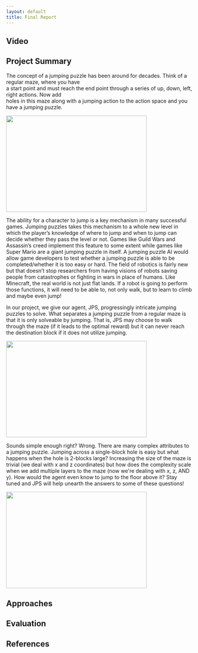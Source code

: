 ```yaml
---
layout: default
title: Final Report
---
```


## Video

## Project Summary

The concept of a jumping puzzle has been around for decades. Think of a regular maze, where you have <br/>
a start point and must reach the end point through a series of up, down, left, right actions. Now add <br/>
holes in this maze along with a jumping action to the action space and you have a jumping puzzle. <br/>

<img src="http://s3.vidimg.popscreen.com/original/2/ZHZuS0tvOEIxLWsx_o_funny-minecraft-jump.jpg" height="260" width="380">

The ability for a character to jump is a key mechanism in many successful games. Jumping puzzles
takes this mechanism to a whole new level in which the player’s knowledge of where to jump and
when to jump can decide whether they pass the level or not. Games like Guild Wars and Assassin’s
creed implement this feature to some extent while games like Super Mario are a giant jumping puzzle in itself.
A jumping puzzle AI would allow game developers to test whether a jumping puzzle
is able to be completed/whether it is too easy or hard. The field of robotics is fairly new but that
doesn’t stop researchers from having visions of robots saving people from catastrophes or fighting
in wars in place of humans. Like Minecraft, the real world is not just flat lands. If a robot is
going to perform those functions, it will need to be able to, not only walk, but to learn to climb
and maybe even jump!

In our project, we give our agent, JPS, progressingly intricate jumping puzzles to solve. What separates a jumping puzzle from a regular maze is that it is only solveable by jumping. That is, JPS may choose to walk through the maze (if it leads to the optimal reward) but it can never reach the destination block if it does not utilize jumping.

<img src="http://i61.servimg.com/u/f61/15/81/88/32/jump_210.png" height="260" width="380">

Sounds simple enough right? Wrong. There are many complex attributes to a jumping puzzle. Jumping across a single-block hole is easy but what happens when the hole is 2-blocks large? Increasing the size of the maze is trivial (we deal with x and z coordinates) but how does the complexity scale when we add multiple layers to the maze (now we're dealing with x, z, AND y). How would the agent even know to jump to the floor above it? Stay tuned and JPS will help unearth the answers to some of these questions!

<img src="http://i42.tinypic.com/2a4tipu.png" height="260" width="380">


## Approaches

## Evaluation

## References
